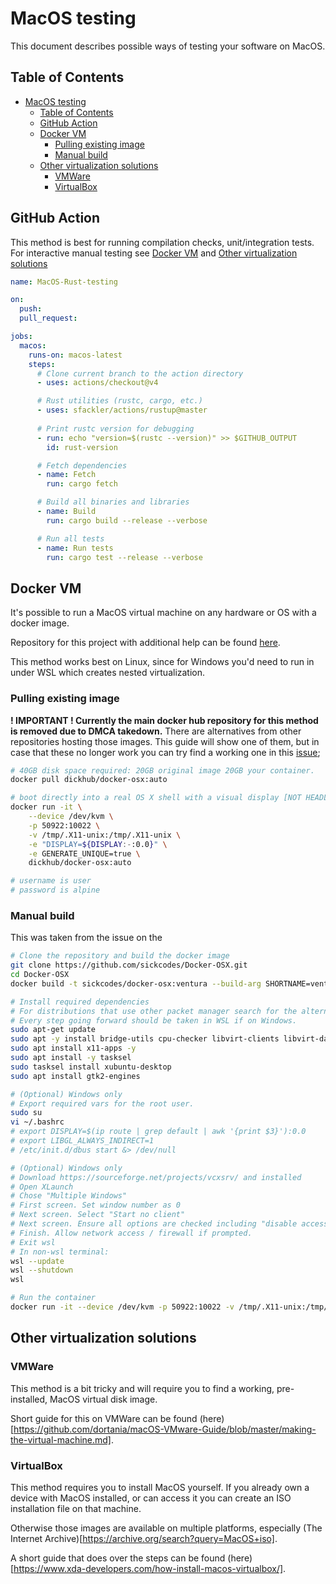 # MacOS testing

This document describes possible ways of testing your software on MacOS.

## Table of Contents

- [MacOS testing](#macos-testing)
  - [Table of Contents](#table-of-contents)
  - [GitHub Action](#github-action)
  - [Docker VM](#docker-vm)
    - [Pulling existing image](#pulling-existing-image)
    - [Manual build](#manual-build)
  - [Other virtualization solutions](#other-virtualization-solutions)
    - [VMWare](#vmware)
    - [VirtualBox](#virtualbox)


## GitHub Action 

This method is best for running compilation checks, unit/integration tests.
For interactive manual testing see [Docker VM](#docker-vm) and [Other virtualization solutions](#other-virtualization-solutions)

```yml
name: MacOS-Rust-testing

on:
  push:
  pull_request:

jobs:
  macos:
    runs-on: macos-latest
    steps:
      # Clone current branch to the action directory
      - uses: actions/checkout@v4

      # Rust utilities (rustc, cargo, etc.)
      - uses: sfackler/actions/rustup@master
      
      # Print rustc version for debugging
      - run: echo "version=$(rustc --version)" >> $GITHUB_OUTPUT
        id: rust-version

      # Fetch dependencies
      - name: Fetch
        run: cargo fetch

      # Build all binaries and libraries
      - name: Build
        run: cargo build --release --verbose

      # Run all tests
      - name: Run tests
        run: cargo test --release --verbose      
```

## Docker VM

It's possible to run a MacOS virtual machine on any hardware or OS with a docker image.

Repository for this project with additional help can be found [here](https://github.com/sickcodes/Docker-OSX).

This method works best on Linux, since for Windows you'd need to run in under WSL which creates nested virtualization.

### Pulling existing image

**! IMPORTANT ! Currently the main docker hub repository for this method is removed due to DMCA takedown.**
There are alternatives from other repositories hosting those images. This guide will show one of them, but in case that these no longer work
you can try find a working one in this [issue](https://github.com/sickcodes/Docker-OSX/issues/799);

```bash
# 40GB disk space required: 20GB original image 20GB your container.
docker pull dickhub/docker-osx:auto

# boot directly into a real OS X shell with a visual display [NOT HEADLESS]
docker run -it \
    --device /dev/kvm \
    -p 50922:10022 \
    -v /tmp/.X11-unix:/tmp/.X11-unix \
    -e "DISPLAY=${DISPLAY:-:0.0}" \
    -e GENERATE_UNIQUE=true \
    dickhub/docker-osx:auto

# username is user
# password is alpine
```

### Manual build

This was taken from the issue on the 

```bash
# Clone the repository and build the docker image
git clone https://github.com/sickcodes/Docker-OSX.git
cd Docker-OSX
docker build -t sickcodes/docker-osx:ventura --build-arg SHORTNAME=ventura .

# Install required dependencies
# For distributions that use other packet manager search for the alternatives.
# Every step going forward should be taken in WSL if on Windows.
sudo apt-get update
sudo apt -y install bridge-utils cpu-checker libvirt-clients libvirt-daemon qemu qemu-kvm
sudo apt install x11-apps -y
sudo apt install -y tasksel
sudo tasksel install xubuntu-desktop
sudo apt install gtk2-engines

# (Optional) Windows only
# Export required vars for the root user.
sudo su
vi ~/.bashrc
# export DISPLAY=$(ip route | grep default | awk '{print $3}'):0.0
# export LIBGL_ALWAYS_INDIRECT=1
# /etc/init.d/dbus start &> /dev/null

# (Optional) Windows only
# Download https://sourceforge.net/projects/vcxsrv/ and installed
# Open XLaunch
# Chose "Multiple Windows"
# First screen. Set window number as 0
# Next screen. Select "Start no client"
# Next screen. Ensure all options are checked including "disable access control". Additional parameters: -ac -listen tcp
# Finish. Allow network access / firewall if prompted.
# Exit wsl
# In non-wsl terminal:
wsl --update
wsl --shutdown
wsl

# Run the container
docker run -it --device /dev/kvm -p 50922:10022 -v /tmp/.X11-unix:/tmp/.X11-unix -e "DISPLAY=${DISPLAY}" sickcodes/docker-osx:ventura
```

## Other virtualization solutions

### VMWare

This method is a bit tricky and will require you to find a working, pre-installed, MacOS virtual disk image.

Short guide for this on VMWare can be found (here)[https://github.com/dortania/macOS-VMware-Guide/blob/master/making-the-virtual-machine.md].

### VirtualBox

This method requires you to install MacOS yourself. If you already own a device with MacOS installed, or can access it
you can create an ISO installation file on that machine.

Otherwise those images are available on multiple platforms, especially (The Internet Archive)[https://archive.org/search?query=MacOS+iso].

A short guide that does over the steps can be found (here)[https://www.xda-developers.com/how-install-macos-virtualbox/].
